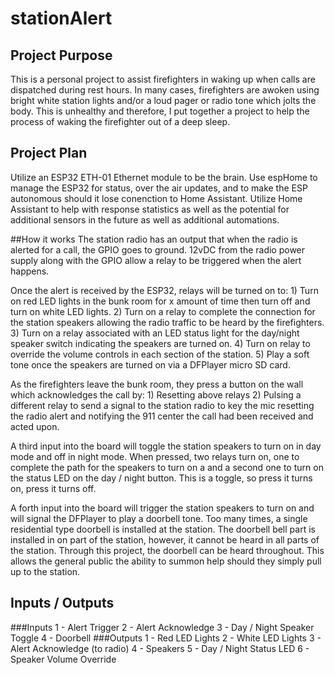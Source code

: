 # stationAlert
## Project Purpose
This is a personal project to assist firefighters in waking up when calls are dispatched during rest hours.  In many cases, firefighters are awoken using bright white station lights and/or a loud pager or radio tone which jolts the body.  This is unhealthy and therefore, I put together a project to help the process of waking the firefighter out of a deep sleep.  
## Project Plan
Utilize an ESP32 ETH-01 Ethernet module to be the brain.  Use espHome to manage the ESP32 for status, over the air updates, and to make the ESP autonomous should it lose conenction to Home Assistant.  Utilize Home Assistant to help with response statistics as well as the potential for additional sensors in the future as well as additional automations.  

##How it works
The station radio has an output that when the radio is alerted for a call, the GPIO goes to ground.  12vDC from the radio power supply along with the GPIO allow a relay to be triggered when the alert happens.

Once the alert is received by the ESP32, relays will be turned on to:  1) Turn on red LED lights in the bunk room for x amount of time then turn off and turn on white LED lights.  2) Turn on a relay to complete the connection for the station speakers allowing the radio traffic to be heard by the firefighters.  3) Turn on a relay associated with an LED status light for the day/night speaker switch indicating the speakers are turned on.  4) Turn on relay to override the volume controls in each section of the station.  5) Play a soft tone once the speakers are turned on via a DFPlayer micro SD card.  

As the firefighters leave the bunk room, they press a button on the wall which acknowledges the call by:  1) Resetting above relays  2) Pulsing a different relay to send a signal to the station radio to key the mic resetting the radio alert and notifying the 911 center the call had been received and acted upon.

A third input into the board will toggle the station speakers to turn on in day mode and off in night mode.  When pressed, two relays turn on, one to complete the path for the speakers to turn on a and a second one to turn on the status LED on the day / night button.  This is a toggle, so press it turns on, press it turns off.

A forth input into the board will trigger the station speakers to turn on and will signal the DFPlayer to play a doorbell tone.  Too many times, a single residential type doorbell is installed at the station.  The doorbell bell part is installed in on part of the station, however, it cannot be heard in all parts of the station.  Through this project, the doorbell can be heard throughout.  This allows the general public the ability to summon help should they simply pull up to the station.

## Inputs / Outputs
###Inputs
1 - Alert Trigger
2 - Alert Acknowledge
3 - Day / Night Speaker Toggle
4 - Doorbell
###Outputs
1 - Red LED Lights
2 - White LED Lights
3 - Alert Acknowledge (to radio)
4 - Speakers
5 - Day / Night Status LED
6 - Speaker Volume Override
